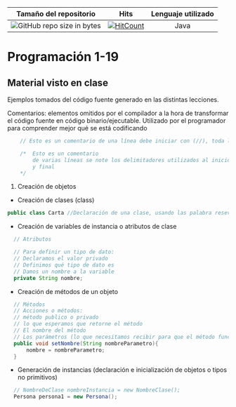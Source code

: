 | Tamaño del repositorio        | Hits           | Lenguaje utilizado|
| ------------- |:-------------:| :-------------:| 
| ![GitHub repo size in bytes](https://img.shields.io/github/repo-size/jciccio/programacion1-19.svg?style=for-the-badge)      | [![HitCount](http://hits.dwyl.com/jciccio/programacion1-19.svg)](http://hits.dwyl.com/jciccio/programacion1-19) | Java|

# Programación 1-19

## Material visto en clase
Ejemplos tomados del código fuente generado en las distintas lecciones.

Comentarios: elementos omitidos por el compilador a la hora de transformar el código fuente en código binario/ejecutable. Utilizado por el programador para comprender mejor qué se está codificando

```java
	// Esto es un comentario de una línea debe iniciar con (//), toda la línea es omitida

	/* 	Esto es un comentario
		de varias líneas se note los delimitadores utilizados al inicio
		y final 
	*/
```

1. Creación de objetos
  * Creación de clases (class)
  ```java
  public class Carta //Declaración de una clase, usando las palabra resevadas public class
  ```
  
  * Creación de variables de instancia o atributos de clase
  ```java
	// Atributos

	// Para definir un tipo de dato:
	// Declaramos el valor privado
	// Definimos qué tipo de dato es
	// Damos un nombre a la variable
	private String nombre;
  ```
  * Creación de métodos de un objeto
  ```java
	// Métodos
	// Acciones o métodos:
	// método publico o privado
	// lo que esperamos que retorne el método
	// El nombre del método
	// Los parámetros (lo que necesitamos recibir para que el método funcione)
	public void setNombre(String nombreParametro){
		nombre = nombreParametro;
	}
  ```

  * Generación de instancias (declaración e inicialización de objetos o tipos no primitivos)
  ```java
  	// NombreDeClase nombreInstancia = new NombreClase();
	Persona persona1 = new Persona();
  ```


